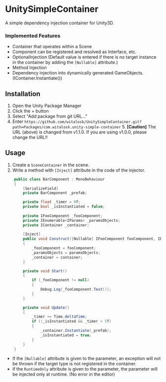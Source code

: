 # UnitySimpleContainer
A simple dependency injection container for Unity3D.

### Implemented Features
- Container that operates within a Scene
- Component can be registered and resolved as Interface, etc.
- OptionalInjection (Default value is entered if there is no target instance in the container by adding the `[Nullable]` attribute.)
- Method Injection
- Dependency injection into dynamically generated GameObjects. (IContainer.Instantiate())

## Installation
1. Open the Unity Package Manager
2. Click the + button
3. Select "Add package from git URL..."
4. Enter `https://github.com/witalosk/UnitySimpleContainer.git?path=Packages/com.witalosk.unity-simple-container`
   5. **[Caution]** The URL (above) is changed from v1.1.0. If you are using v1.0.0, please change the URL!!

## Usage
1. Create a `SceneContainer` in the scene.
2. Write a method with `[Inject]` attribute in the code of the injector.

```c#
    public class BarComponent : MonoBehaviour
    {
        [SerializeField]
        private BarComponent _prefab;

        private float _timer = 0f;
        private bool _isInstantiated = false;
        
        private IFooComponent _fooComponent;
        private IEnumerable<IParams> _paramsObjects;
        private IContainer _container;
        
        [Inject]
        public void Construct([Nullable] IFooComponent fooComponent, IEnumerable<IParams> paramsObjects, IContainer container)
        {
            _fooComponent = fooComponent;
            _paramsObjects = paramsObjects;
            _container = container;
        }

        private void Start()
        {
            if (_fooComponent != null)
            {
                Debug.Log(_fooComponent.Test());
            }
        }

        private void Update()
        {
            _timer += Time.deltaTime;
            if (!_isInstantiated && _timer > 5f)
            {
                _container.Instantiate(_prefab);
                _isInstantiated = true;
            }
        }
    }
```
- If the `[Nullable]` attribute is given to the parameter, an exception will not be thrown if the target type is not registered in the container.
- if the `RuntimeOnly` attribute is given to the parameter, the parameter will be injected only at runtime. (No error in the editor)
